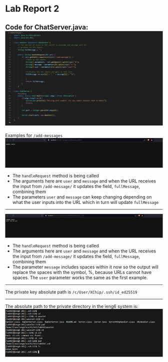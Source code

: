 # Lab Report 2

Code for ChatServer.java:
![Image](ChatServer1.PNG)
---

Examples for `/add-messages`
![Image](add1.PNG)
- The `handleRequest` method is being called
- The arguments here are `user` and `message` and when the URL receives the input from `/add-message/` it updates the field, `fullMessage`, combining them
- The parameters `user` and `message` can keep changing depending on what the user inputs into the URL which in turn will update `fullMessage`
---
![Image](add2.PNG)
- The `handleRequest` method is being called
- The arguments here are `user` and `message` and when the URL receives the input from `/add-message/` it updates the field, `fullMessage`, combining them
- The parameter `message` includes spaces within it now so the output will replace the spaces with the symbol, %, because URLs cannot have spaces. The `user` parameter works the same as the first example.
---

The private key absolute path is `/c/User/XChip/.ssh/id_ed25519`

---
The absolute path to the private directory in the ieng6 system is:
![Image](public.PNG)

